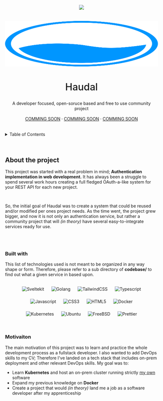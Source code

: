 <a name="readme-top"></a>

<!-- Social links go here -->
<div align="center">
    <a href="https://www.linkedin.com/in/arseni-skobelev/">
        <img src="https://img.shields.io/badge/linkedin-%230077B5.svg?&style=for-the-badge&logo=linkedin&logoColor=white" />
    </a>
</div>

<br />
<br />

<!-- Logo and title goes here -->
<div align="center">
    <img src="assets/haudal-logo.svg" width="1500px" height="150px" />
    <h2 align="center" style="font-size: 32px; font-weight: 500;">Haudal</h2>
    <span>
        A developer focused, open-soruce based and free to use community project
    </span>
    <br />
    <br />
    <a href="https://github.com/github_username/repo_name">COMMING SOON</a>
    ·
    <a href="https://github.com/github_username/repo_name/issues">COMMING SOON</a>
    ·
    <a href="https://github.com/github_username/repo_name/issues">COMMING SOON</a>
</div>

<br />
<br />


<!-- TABLE OF CONTENTS -->
<details>
  <summary>Table of Contents</summary>
  <ol>
    <li>
      <a href="#about-the-project">About The Project</a>
      <ul>
        <li><a href="#built-with">Built With</a></li>
        <li><a href="#motivaiton">Motivation</a></li>
      </ul>
    </li>
    <li>
      <a href="#getting-started">COMMING SOON</a>
      <ul>
        <li><a href="#prerequisites">COMMING SOON</a></li>
        <li><a href="#installation">COMMING SOON</a></li>
      </ul>
    </li>
    <li><a href="#usage">COMMING SOON</a></li>
    <li><a href="#roadmap">COMMING SOON</a></li>
    <li><a href="#contributing">COMMING SOON</a></li>
    <li><a href="#license">COMMING SOON</a></li>
    <li><a href="#contact">COMMING SOON</a></li>
  </ol>
</details>
<br />
<br />

<!-- About section -->
## About the project
This project was started with a real problem in mind; __Authentication implementation in web development.__ It has always been a struggle to spend several work hours creating a full fledged OAuth-a-like system for your REST API for each new project.

<br />

So, the initial goal of Haudal was to create a system that could be reused and/or modified per ones project needs. As the time went, the project grew bigger, and now it is not only an authentication service, but rather a community project that will *(in theory)* have several easy-to-integrate services ready for use.

<br />
<br />

### Built with
This list of technologies used is not meant to be organized in any way shape or form. Therefore, please refer to a sub directory of __codebase/__ to find out what a given service in based upon.

<br />

<div align="center">
    <div style="display: flex; justify-content: center; flex-wrap: wrap; gap: 24px; width: 80%;">
        <img src="https://img.shields.io/badge/SvelteKit-FF3E00?style=for-the-badge&logo=Svelte&logoColor=white" alt="Sveltekit" />
        <img src="https://img.shields.io/badge/Go-00ADD8?style=for-the-badge&logo=go&logoColor=white" alt="Golang" />
        <img src="https://img.shields.io/badge/Tailwind_CSS-38B2AC?style=for-the-badge&logo=tailwind-css&logoColor=white" alt="TailwindCSS" />
        <img src="https://img.shields.io/badge/TypeScript-007ACC?style=for-the-badge&logo=typescript&logoColor=white" alt="Typescript" />
        <img src="https://img.shields.io/badge/Javascript-f7df1e?style=for-the-badge&logo=javascript&logoColor=black" alt="Javascript" />
        <img src="https://img.shields.io/badge/CSS3-1572B6?style=for-the-badge&logo=css3&logoColor=white" alt="CSS3" />
        <img src="https://img.shields.io/badge/HTML5-E34F26?style=for-the-badge&logo=html5&logoColor=white" alt="HTML5" />
        <img src="https://img.shields.io/badge/Docker-2CA5E0?style=for-the-badge&logo=docker&logoColor=white" alt="Docker" />
        <img src="https://img.shields.io/badge/kubernetes-326ce5.svg?&style=for-the-badge&logo=kubernetes&logoColor=white" alt="Kubernetes" />
        <img src="https://img.shields.io/badge/Ubuntu-E95420?style=for-the-badge&logo=ubuntu&logoColor=white" alt="Ubuntu" />
        <img src="https://img.shields.io/badge/freebsd-AB2B28?style=for-the-badge&logo=freebsd&logoColor=white" alt="FreeBSD" />
        <img src="https://img.shields.io/badge/prettier-1A2C34?style=for-the-badge&logo=prettier&logoColor=F7BA3E" alt="Prettier" />
    </div>
</div>

<br />
<br />

### Motivaiton
The main motivation of this project was to learn and practice the whole development process as a fullstack developer. I also wanted to add DevOps skills to my CV; Therefore I've landed on a tech stack that includes on-prem deployment and other relevant DevOps skills. My goal was to:
* Learn __Kubernetes__ and host an on-prem cluster running strictly [my own](https://github.com/arseniskobelev) software 
* Expand my previous knowledge on __Docker__
* Create a project that would *(in theory)* land me a job as a software developer after my apprenticeship
